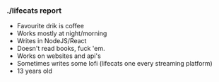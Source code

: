 ### ./lifecats report

- Favourite drik is coffee
- Works mostly at night/morning
- Writes in NodeJS/React
- Doesn't read books, fuck 'em.
- Works on websites and api's
- Sometimes writes some lofi (lifecats one every streaming platform)
- 13 years old
